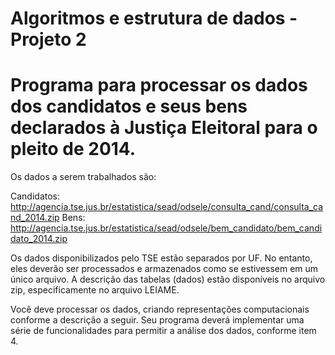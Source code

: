 # Algoritmos e estrutura de dados - Projeto 2
# Programa para processar os dados dos candidatos e seus bens declarados à Justiça Eleitoral para o pleito de 2014.
Os dados a serem trabalhados são:

Candidatos: http://agencia.tse.jus.br/estatistica/sead/odsele/consulta_cand/consulta_cand_2014.zip
Bens: http://agencia.tse.jus.br/estatistica/sead/odsele/bem_candidato/bem_candidato_2014.zip

Os dados disponibilizados pelo TSE estão separados por UF. No entanto, eles deverão ser processados e armazenados como se estivessem em um único arquivo. A descrição das tabelas (dados) estão disponíveis no arquivo zip, especificamente no arquivo LEIAME.

Você deve processar os dados, criando representações computacionais conforme a descrição a seguir. Seu programa deverá implementar uma série de funcionalidades para permitir a análise dos dados, conforme item 4.

